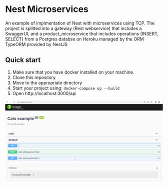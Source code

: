 # Nest Microservices 

An example of implmentation of Nest with microservices using TCP.
The project is splitted into a gateway (Rest webservice) that includes a SwaggerUI, and a product_microservice that 
includes operations (INSERT, SELECT) from a Postgres databse on Heroku managed by the ORM TypeORM provided by NestJS

## Quick start

1.  Make sure that you have docker  installed on your machine.
2.  Clone this repository
3.  Move to the appropriate directory
4.  Start your project using: `docker-compose up --build`
5.  Open http://localhost:3000/api

![Test Image 7](https://github.com/medaymenTN/NestJS-Microservices/blob/main/docs/swagger-ui.PNG)<br/>